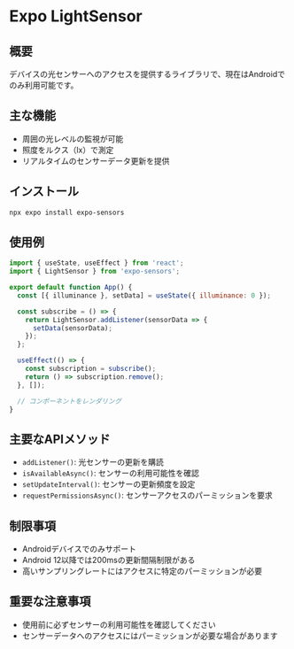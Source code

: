 # Expo LightSensor

## 概要

デバイスの光センサーへのアクセスを提供するライブラリで、現在はAndroidでのみ利用可能です。

## 主な機能

- 周囲の光レベルの監視が可能
- 照度をルクス（lx）で測定
- リアルタイムのセンサーデータ更新を提供

## インストール

```bash
npx expo install expo-sensors
```

## 使用例

```javascript
import { useState, useEffect } from 'react';
import { LightSensor } from 'expo-sensors';

export default function App() {
  const [{ illuminance }, setData] = useState({ illuminance: 0 });

  const subscribe = () => {
    return LightSensor.addListener(sensorData => {
      setData(sensorData);
    });
  };

  useEffect(() => {
    const subscription = subscribe();
    return () => subscription.remove();
  }, []);

  // コンポーネントをレンダリング
}
```

## 主要なAPIメソッド

- `addListener()`: 光センサーの更新を購読
- `isAvailableAsync()`: センサーの利用可能性を確認
- `setUpdateInterval()`: センサーの更新頻度を設定
- `requestPermissionsAsync()`: センサーアクセスのパーミッションを要求

## 制限事項

- Androidデバイスでのみサポート
- Android 12以降では200msの更新間隔制限がある
- 高いサンプリングレートにはアクセスに特定のパーミッションが必要

## 重要な注意事項

- 使用前に必ずセンサーの利用可能性を確認してください
- センサーデータへのアクセスにはパーミッションが必要な場合があります
